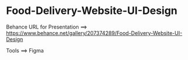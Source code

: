 # Food-Delivery-Website-UI-Design
Behance URL for Presentation ==> https://www.behance.net/gallery/207374289/Food-Delivery-Website-UI-Design

Tools ==> Figma
